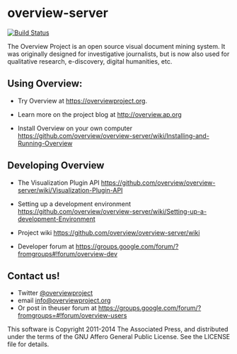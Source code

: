 overview-server
===============

[![Build Status](https://travis-ci.org/overview/overview-server.png?branch=master)](https://travis-ci.org/overview/overview-server)

The Overview Project is an open source visual document mining system. It was originally designed for investigative journalists, but is now also used for qualitative research, e-discovery, digital humanities, etc.

## Using Overview:

- Try Overview at https://overviewproject.org.

- Learn more on the project blog at http://overview.ap.org

- Install Overview on your own computer https://github.com/overview/overview-server/wiki/Installing-and-Running-Overview

## Developing Overview

- The Visualization Plugin API https://github.com/overview/overview-server/wiki/Visualization-Plugin-API   
- Setting up a development environment https://github.com/overview/overview-server/wiki/Setting-up-a-development-Environment

- Project wiki https://github.com/overview/overview-server/wiki
  
- Developer forum at https://groups.google.com/forum/?fromgroups#!forum/overview-dev


## Contact us!
- Twitter [@overviewproject](https://twitter.com/overviewproject)
- email info@overviewproject.org
- Or post in theuser forum at https://groups.google.com/forum/?fromgroups=#!forum/overview-users
 

This software is Copyright 2011-2014 The Associated Press, and distributed under the
terms of the GNU Affero General Public License. See the LICENSE file for details. 
